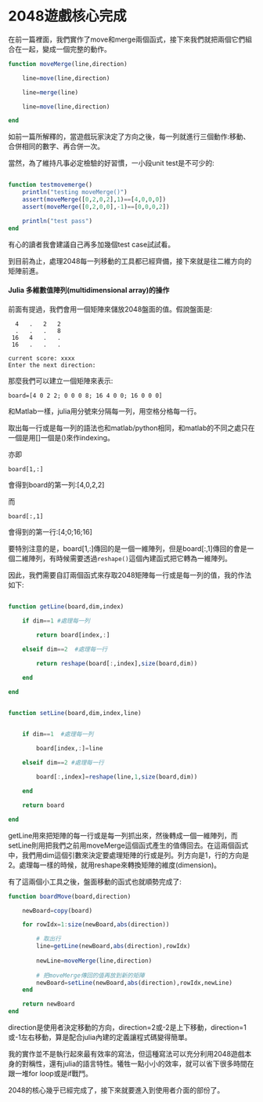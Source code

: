 # 2048遊戲核心完成



在前一篇裡面，我們實作了move和merge兩個函式，接下來我們就把兩個它們組合在一起，變成一個完整的動作。

```julia
function moveMerge(line,direction)

    line=move(line,direction)

    line=merge(line)

    line=move(line,direction)

end
```
如前一篇所解釋的，當遊戲玩家決定了方向之後，每一列就進行三個動作:移動、合併相同的數字、再合併一次。

當然，為了維持凡事必定檢驗的好習慣，一小段unit test是不可少的:

```julia

function testmovemerge()
    println("testing moveMerge()")
    assert(moveMerge([0,2,0,2],1)==[4,0,0,0])
    assert(moveMerge([0,2,0,0],-1)==[0,0,0,2])

    println("test pass")
end

```

有心的讀者我會建議自己再多加幾個test case試試看。

到目前為止，處理2048每一列移動的工具都已經齊備，接下來就是往二維方向的矩陣前進。


#### Julia 多維數值陣列(multidimensional array)的操作

前面有提過，我們會用一個矩陣來儲放2048盤面的值。假說盤面是:


```
  4   .   2   2
  .   .   .   8
 16   4   .   .
 16   .   .   .

current score: xxxx
Enter the next direction:
```

那麼我們可以建立一個矩陣來表示:

```
board=[4 0 2 2; 0 0 0 8; 16 4 0 0; 16 0 0 0]

```

和Matlab一樣，julia用分號來分隔每一列，用空格分格每一行。

取出每一行或是每一列的語法也和matlab/python相同，和matlab的不同之處只在一個是用[]一個是()來作indexing。

亦即

```
board[1,:]
```
會得到board的第一列:[4,0,2,2]

而
```
board[:,1]
```
會得到的第一行:[4;0;16;16]

要特別注意的是，board[1,:]傳回的是一個一維陣列，但是board[:,1]傳回的會是一個二維陣列，有時候需要透過```reshape()```這個內建函式把它轉為一維陣列。


因此，我們需要自訂兩個函式來存取2048矩陣每一行或是每一列的值，我的作法如下:


```julia

function getLine(board,dim,index)

    if dim==1 #處理每一列
        
        return board[index,:]

    elseif dim==2  #處理每一行

        return reshape(board[:,index],size(board,dim))

    end

end


function setLine(board,dim,index,line)


    if dim==1  #處理每一列
        
        board[index,:]=line

    elseif dim==2 #處理每一行

        board[:,index]=reshape(line,1,size(board,dim))

    end

    return board

end
```

getLine用來把矩陣的每一行或是每一列抓出來，然後轉成一個一維陣列，而setLine則用把我們之前用moveMerge這個函式產生的值傳回去。在這兩個函式中，我們用dim這個引數來決定要處理矩陣的行或是列。列方向是1，行的方向是2。處理每一樣的時候，就用reshape來轉換矩陣的維度(dimension)。

有了這兩個小工具之後，盤面移動的函式也就順勢完成了:


```julia
function boardMove(board,direction)

    newBoard=copy(board)

    for rowIdx=1:size(newBoard,abs(direction))

        # 取出行
        line=getLine(newBoard,abs(direction),rowIdx)
        
        newLine=moveMerge(line,direction)
        
        # 把moveMerge傳回的值再放到新的矩陣
        newBoard=setLine(newBoard,abs(direction),rowIdx,newLine)
    end

    return newBoard
end

```

direction是使用者決定移動的方向，direction=2或-2是上下移動，direction=1或-1左右移動，算是配合julia內建的定義讓程式碼變得簡單。

我的實作並不是執行起來最有效率的寫法，但這種寫法可以充分利用2048遊戲本身的對稱性，還有julia的語言特性。犧牲一點小小的效率，就可以省下很多時間在跟一堆for loop或是if戰鬥。

2048的核心幾乎已經完成了，接下來就要進入到使用者介面的部份了。





